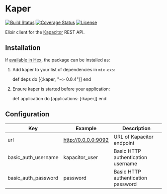 # Kaper

[![Build Status](https://travis-ci.org/muxinc/kaper.svg?branch=master)](https://travis-ci.org/muxinc/kaper) [![Coverage Status](https://coveralls.io/repos/github/muxinc/kaper/badge.svg?branch=master)](https://coveralls.io/github/muxinc/kaper?branch=master) [![License](https://img.shields.io/badge/license-Apache_2.0-brightgreen.svg)](https://opensource.org/licenses/apache-2.0)

Elixir client for the [Kapacitor](https://influxdata.com/time-series-platform/kapacitor/) REST API.

## Installation

If [available in Hex](https://hex.pm/docs/publish), the package can be installed as:

  1. Add kaper to your list of dependencies in `mix.exs`:

        def deps do
          [{:kaper, "~> 0.0.4"}]
        end

  2. Ensure kaper is started before your application:

        def application do
          [applications: [:kaper]]
        end


## Configuration
| Key  | Example  |  Description |
|---|---|---|
| url  | http://0.0.0.0:9092  |  URL of Kapacitor endpoint |
| basic_auth_username  | kapacitor_user  |  Basic HTTP authentication username |
| basic_auth_password  | password  |  Basic HTTP authentication password |
